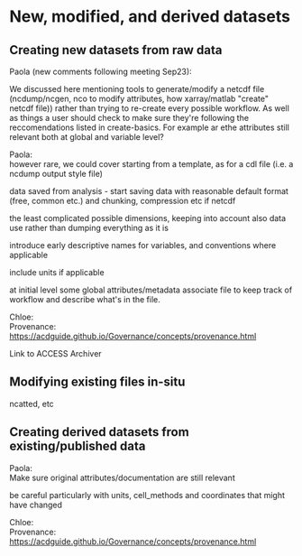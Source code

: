 # New, modified, and derived datasets

## Creating new datasets from raw data
Paola (new comments following meeting Sep23):

We discussed here mentioning tools to generate/modify a netcdf file (ncdump/ncgen, nco to modify attributes, how xarray/matlab "create" netcdf file))
rather than trying to re-create every possible workflow.
As well as things a user should check to make sure they're following the reccomendations listed in create-basics. For example ar ethe attributes still relevant both at global and variable level?


Paola:  
however rare, we could cover starting from a template, as for a cdl file (i.e. a ncdump output style file)

data saved from analysis - start saving data with reasonable default format (free, common etc.) and chunking, compression etc if netcdf

the least complicated possible dimensions, keeping into account also data use rather than dumping everything as it is

introduce early descriptive names for variables, and conventions where applicable

include units if applicable

at initial level some global attributes/metadata associate file to keep track of workflow and describe what's in the file.

Chloe:  
Provenance: https://acdguide.github.io/Governance/concepts/provenance.html

Link to ACCESS Archiver

## Modifying existing files in-situ
ncatted, etc

## Creating derived datasets from existing/published data

Paola:  
Make sure original attributes/documentation are still relevant

be careful particularly with units, cell_methods and coordinates that might have changed

Chloe:  
Provenance: https://acdguide.github.io/Governance/concepts/provenance.html
